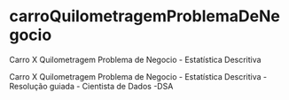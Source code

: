 # carroQuilometragemProblemaDeNegocio
Carro X Quilometragem Problema de Negocio - Estatística Descritiva


Carro X Quilometragem Problema de Negocio - Estatística Descritiva - Resolução guiada - Cientista de Dados -DSA
